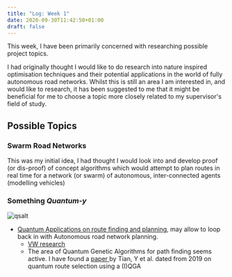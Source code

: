 ```yaml
---
title: "Log: Week 1"
date: 2020-09-30T11:42:50+01:00
draft: false
---
```


This week, I have been primarily concerned with researching possible project topics.

I had originally thought I would like to do research into nature inspired optimisation techniques and their potential applications in the world of fully autonomous road networks. Whilst this is still an area I am interested in, and would like to research, it has been suggested to me that it might be beneficial for me to choose a topic more closely related to my supervisor's field of study.

## Possible Topics

### Swarm Road Networks

This was my initial idea, I had thought I would look into and develop proof (or dis-proof) of concept algorithms which would attempt to plan routes in real time for a network (or swarm) of autonomous, inter-connected agents (modelling vehicles) 


### Something _Quantum-y_

![qsalt](/Y4-Diss/images/qsalt.jpg)

- [Quantum Applications on route finding and planning](https://www.dwavesys.com/sites/default/files/Quantum%20optimised%20planning%20%28with%20workplan%29.pdf), may allow to loop back in with Autonomous road network planning.
	- [VW research](https://www.volkswagen-newsroom.com/en/press-releases/volkswagen-optimizes-traffic-flow-with-quantum-computers-5507)
	- The area of Quantum Genetic Algorithms for path finding seems active. I have found a [ paper ](https://link.springer.com/article/10.1007/s11280-018-0594-x#citeas) by Tian, Y et al. dated from 2019 on quantum route selection using a (I)QGA





